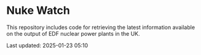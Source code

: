 # Nuke Watch

This repository includes code for retrieving the latest information available on the output of EDF nuclear power plants in the UK.

Last updated: 2025-01-23 05:10